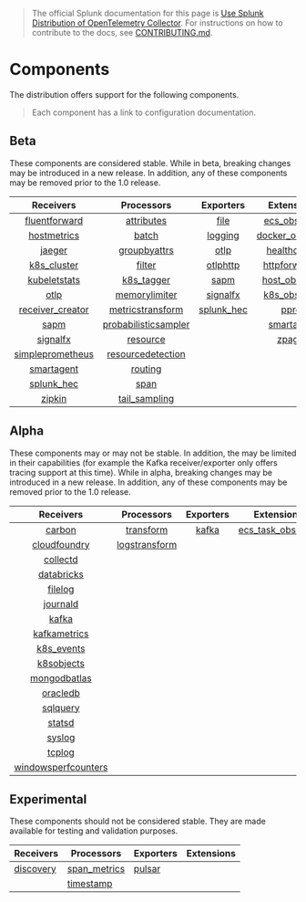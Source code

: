 > The official Splunk documentation for this page is [Use Splunk Distribution of OpenTelemetry Collector](https://docs.splunk.com/Observability/gdi/opentelemetry/resources.html). For instructions on how to contribute to the docs, see [CONTRIBUTING.md](../CONTRIBUTING.md#documentation).

# Components

The distribution offers support for the following components.

> Each component has a link to configuration documentation.

## Beta

These components are considered stable. While in beta, breaking changes may be
introduced in a new release. In addition, any of these components may be
removed prior to the 1.0 release.

|                                                             Receivers                                                             |                                                                 Processors                                                                  |                                                      Exporters                                                       |                                                            Extensions                                                            |
|:---------------------------------------------------------------------------------------------------------------------------------:|:-------------------------------------------------------------------------------------------------------------------------------------------:|:--------------------------------------------------------------------------------------------------------------------:|:--------------------------------------------------------------------------------------------------------------------------------:|
|    [fluentforward](https://github.com/open-telemetry/opentelemetry-collector-contrib/tree/main/receiver/fluentforwardreceiver)    |           [attributes](https://github.com/open-telemetry/opentelemetry-collector-contrib/tree/main/processor/attributesprocessor)           |      [file](https://github.com/open-telemetry/opentelemetry-collector-contrib/tree/main/exporter/fileexporter)       |    [ecs_observer](https://github.com/open-telemetry/opentelemetry-collector-contrib/tree/main/extension/observer/ecsobserver)    | | |
|      [hostmetrics](https://github.com/open-telemetry/opentelemetry-collector-contrib/tree/main/receiver/hostmetricsreceiver)      |                    [batch](https://github.com/open-telemetry/opentelemetry-collector/tree/main/processor/batchprocessor)                    |       [logging](https://github.com/open-telemetry/opentelemetry-collector/tree/main/exporter/loggingexporter)        | [docker_observer](https://github.com/open-telemetry/opentelemetry-collector-contrib/tree/main/extension/observer/dockerobserver) | | |
|           [jaeger](https://github.com/open-telemetry/opentelemetry-collector-contrib/tree/main/receiver/jaegerreceiver)           |         [groupbyattrs](https://github.com/open-telemetry/opentelemetry-collector-contrib/tree/main/processor/groupbyattrsprocessor)         |          [otlp](https://github.com/open-telemetry/opentelemetry-collector/tree/main/exporter/otlpexporter)           |    [healthcheck](https://github.com/open-telemetry/opentelemetry-collector-contrib/tree/main/extension/healthcheckextension)     | | |
|      [k8s_cluster](https://github.com/open-telemetry/opentelemetry-collector-contrib/tree/main/receiver/k8sclusterreceiver)       |               [filter](https://github.com/open-telemetry/opentelemetry-collector-contrib/tree/main/processor/filterprocessor)               |      [otlphttp](https://github.com/open-telemetry/opentelemetry-collector/tree/main/exporter/otlphttpexporter)       |       [httpforwarder](https://github.com/open-telemetry/opentelemetry-collector-contrib/tree/main/extension/httpforwarder)       | | |
|     [kubeletstats](https://github.com/open-telemetry/opentelemetry-collector-contrib/tree/main/receiver/kubeletstatsreceiver)     |         [k8s_tagger](https://github.com/open-telemetry/opentelemetry-collector-contrib/tree/main/processor/k8sattributesprocessor)          |      [sapm](https://github.com/open-telemetry/opentelemetry-collector-contrib/tree/main/exporter/sapmexporter)       |   [host_observer](https://github.com/open-telemetry/opentelemetry-collector-contrib/tree/main/extension/observer/hostobserver)   | | |
|                 [otlp](https://github.com/open-telemetry/opentelemetry-collector/tree/main/receiver/otlpreceiver)                 |            [memorylimiter](https://github.com/open-telemetry/opentelemetry-collector/blob/main/processor/memorylimiterprocessor)            |  [signalfx](https://github.com/open-telemetry/opentelemetry-collector-contrib/tree/main/exporter/signalfxexporter)   |    [k8s_observer](https://github.com/open-telemetry/opentelemetry-collector-contrib/tree/main/extension/observer/k8sobserver)    | | |
|     [receiver_creator](https://github.com/open-telemetry/opentelemetry-collector-contrib/tree/main/receiver/receivercreator)      |     [metricstransform](https://github.com/open-telemetry/opentelemetry-collector-contrib/tree/main/processor/metricstransformprocessor)     | [splunk_hec](https://github.com/open-telemetry/opentelemetry-collector-contrib/tree/main/exporter/splunkhecexporter) |          [pprof](https://github.com/open-telemetry/opentelemetry-collector-contrib/tree/main/extension/pprofextension)           | | |
|             [sapm](https://github.com/open-telemetry/opentelemetry-collector-contrib/tree/main/receiver/sapmreceiver)             | [probabilisticsampler](https://github.com/open-telemetry/opentelemetry-collector-contrib/tree/main/processor/probabilisticsamplerprocessor) |                                                                                                                      |                                        [smartagent](../pkg/extension/smartagentextension)                                        | | |
|         [signalfx](https://github.com/open-telemetry/opentelemetry-collector-contrib/tree/main/receiver/signalfxreceiver)         |             [resource](https://github.com/open-telemetry/opentelemetry-collector-contrib/tree/main/processor/resourceprocessor)             |                                                                                                                      |             [zpages](https://github.com/open-telemetry/opentelemetry-collector/tree/main/extension/zpagesextension)              | | |
| [simpleprometheus](https://github.com/open-telemetry/opentelemetry-collector-contrib/tree/main/receiver/simpleprometheusreceiver) |    [resourcedetection](https://github.com/open-telemetry/opentelemetry-collector-contrib/tree/main/processor/resourcedetectionprocessor)    |                                                                                                                      |                                                                                                                                  | | |
|                                             [smartagent](../pkg/receiver/smartagent)                                              |              [routing](https://github.com/open-telemetry/opentelemetry-collector-contrib/tree/main/processor/routingprocessor)              |                                                                                                                      |                                                                                                                                  | | |
|       [splunk_hec](https://github.com/open-telemetry/opentelemetry-collector-contrib/tree/main/receiver/splunkhecreceiver)        |                 [span](https://github.com/open-telemetry/opentelemetry-collector-contrib/tree/main/processor/spanprocessor)                 |                                                                                                                      |                                                                                                                                  | | |
|           [zipkin](https://github.com/open-telemetry/opentelemetry-collector-contrib/tree/main/receiver/zipkinreceiver)           |        [tail_sampling](https://github.com/open-telemetry/opentelemetry-collector-contrib/tree/main/processor/tailsamplingprocessor)         |                                                                                                                      |                                                                                                                                  | | |

## Alpha

These components may or may not be stable. In addition, the may be limited in
their capabilities (for example the Kafka receiver/exporter only offers tracing
support at this time). While in alpha, breaking changes may be introduced in a
new release. In addition, any of these components may be removed prior to the
1.0 release.

|                                                                Receivers                                                                |                                                          Processors                                                           |                                                  Exporters                                                  |                                                             Extensions                                                              |
|:---------------------------------------------------------------------------------------------------------------------------------------:|:-----------------------------------------------------------------------------------------------------------------------------:|:-----------------------------------------------------------------------------------------------------------:|:-----------------------------------------------------------------------------------------------------------------------------------:|
|              [carbon](https://github.com/open-telemetry/opentelemetry-collector-contrib/tree/main/receiver/carbonreceiver)              |     [transform](https://github.com/open-telemetry/opentelemetry-collector-contrib/tree/main/processor/transformprocessor)     | [kafka](https://github.com/open-telemetry/opentelemetry-collector-contrib/tree/main/exporter/kafkaexporter) | [ecs_task_observer](https://github.com/open-telemetry/opentelemetry-collector-contrib/blob/main/extension/observer/ecstaskobserver) |
|        [cloudfoundry](https://github.com/open-telemetry/opentelemetry-collector-contrib/tree/main/receiver/cloudfoundryreceiver)        | [logstransform](https://github.com/open-telemetry/opentelemetry-collector-contrib/tree/main/processor/logstransformprocessor) |                                                                                                             |                                                                                                                                     |      [file_storage](https://github.com/open-telemetry/opentelemetry-collector-contrib/tree/main/extension/storage/filestorage)      |
|            [collectd](https://github.com/open-telemetry/opentelemetry-collector-contrib/tree/main/receiver/collectdreceiver)            |                                                                                                                               |                                                                                                             |                                                                                                                                     |
|                                          [databricks](../internal/receiver/databricksreceiver)                                          |                                                                                                                               |                                                                                                             |                                                                                                                                     |
|             [filelog](https://github.com/open-telemetry/opentelemetry-collector-contrib/tree/main/receiver/filelogreceiver)             |                                                                                                                               |                                                                                                             |                                                                                                                                     |
|            [journald](https://github.com/open-telemetry/opentelemetry-collector-contrib/tree/main/receiver/journaldreceiver)            |                                                                                                                               |                                                                                                             |                                                                                                                                     |
|               [kafka](https://github.com/open-telemetry/opentelemetry-collector-contrib/tree/main/receiver/kafkareceiver)               |                                                                                                                               |                                                                                                             |                                                                                                                                     |
|        [kafkametrics](https://github.com/open-telemetry/opentelemetry-collector-contrib/tree/main/receiver/kafkametricsreceiver)        |                                                                                                                               |                                                                                                             |                                                                                                                                     |
|          [k8s_events](https://github.com/open-telemetry/opentelemetry-collector-contrib/tree/main/receiver/k8seventsreceiver)           |                                                                                                                               |                                                                                                             |                                                                                                                                     |
|          [k8sobjects](https://github.com/open-telemetry/opentelemetry-collector-contrib/tree/main/receiver/k8sobjectsreceiver)          |                                                                                                                               |                                                                                                             |                                                                                                                                     |
|        [mongodbatlas](https://github.com/open-telemetry/opentelemetry-collector-contrib/tree/main/receiver/mongodbatlasreceiver)        |                                                                                                                               |                                                                                                             |                                                                                                                                     |
|                                                  [oracledb](../pkg/receiver/oracledb)                                                   |                                                                                                                               |                                                                                                             |                                                                                                                                     |
|            [sqlquery](https://github.com/open-telemetry/opentelemetry-collector-contrib/tree/main/receiver/sqlqueryreceiver)            |                                                                                                                               |                                                                                                             |                                                                                                                                     |
|              [statsd](https://github.com/open-telemetry/opentelemetry-collector-contrib/tree/main/receiver/statsdreceiver)              |                                                                                                                               |                                                                                                             |                                                                                                                                     |
|              [syslog](https://github.com/open-telemetry/opentelemetry-collector-contrib/tree/main/receiver/syslogreceiver)              |                                                                                                                               |                                                                                                             |                                                                                                                                     |
|              [tcplog](https://github.com/open-telemetry/opentelemetry-collector-contrib/tree/main/receiver/tcplogreceiver)              |                                                                                                                               |                                                                                                             |                                                                                                                                     |
| [windowsperfcounters](https://github.com/open-telemetry/opentelemetry-collector-contrib/tree/main/receiver/windowsperfcountersreceiver) |                                                                                                                               |                                                                                                             |                                                                                                                                     |

## Experimental

These components should not be considered stable. They are made available
for testing and validation purposes.

| Receivers                                           | Processors                                                                                                                 | Exporters                                     | Extensions |
|-----------------------------------------------------|----------------------------------------------------------------------------------------------------------------------------|-----------------------------------------------|------------|
| [discovery](../internal/receiver/discoveryreceiver) | [span_metrics](https://github.com/open-telemetry/opentelemetry-collector-contrib/tree/main/processor/spanmetricsprocessor) | [pulsar](../internal/exporter/pulsarexporter) |            |
|                                                     | [timestamp](../pkg/processor/timestamp)                                                                                    |                                               |            |
